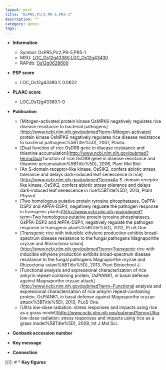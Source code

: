 ```yaml
---
layout: post
title: "OsPR5,Pir2,PR-5,PR5-1"
description: ""
category: genes
tags: 
---
```


* **Information**  
    + Symbol: OsPR5,Pir2,PR-5,PR5-1  
    + MSU: [LOC_Os12g43380](http://rice.plantbiology.msu.edu/cgi-bin/ORF_infopage.cgi?orf=LOC_Os12g43380),[LOC_Os12g43430](http://rice.plantbiology.msu.edu/cgi-bin/ORF_infopage.cgi?orf=LOC_Os12g43430)  
    + RAPdb: [Os12g0628600](http://rapdb.dna.affrc.go.jp/viewer/gbrowse_details/irgsp1?name=Os12g0628600)  

* **PSP score**  
    + LOC_Os12g43380.1: 0.0622 

* **PLAAC score**  
    + LOC_Os12g43380.1: 0 

* **Publication**  
    + [Mitogen-activated protein kinase OsMPK6 negatively regulates rice disease resistance to bacterial pathogens](http://www.ncbi.nlm.nih.gov/pubmed?term=Mitogen-activated protein kinase OsMPK6 negatively regulates rice disease resistance to bacterial pathogens%5BTitle%5D), 2007, Planta.
    + [Dual function of rice OsDR8 gene in disease resistance and thiamine accumulation](http://www.ncbi.nlm.nih.gov/pubmed?term=Dual function of rice OsDR8 gene in disease resistance and thiamine accumulation%5BTitle%5D), 2006, Plant Mol Biol.
    + [An S-domain receptor-like kinase, OsSIK2, confers abiotic stress tolerance and delays dark-induced leaf senescence in rice](http://www.ncbi.nlm.nih.gov/pubmed?term=An S-domain receptor-like kinase, OsSIK2, confers abiotic stress tolerance and delays dark-induced leaf senescence in rice%5BTitle%5D), 2013, Plant Physiol.
    + [Two homologous putative protein tyrosine phosphatases, OsPFA-DSP2 and AtPFA-DSP4, negatively regulate the pathogen response in transgenic plants](http://www.ncbi.nlm.nih.gov/pubmed?term=Two homologous putative protein tyrosine phosphatases, OsPFA-DSP2 and AtPFA-DSP4, negatively regulate the pathogen response in transgenic plants%5BTitle%5D), 2012, PLoS One.
    + [Transgenic rice with inducible ethylene production exhibits broad-spectrum disease resistance to the fungal pathogens Magnaporthe oryzae and Rhizoctonia solani](http://www.ncbi.nlm.nih.gov/pubmed?term=Transgenic rice with inducible ethylene production exhibits broad-spectrum disease resistance to the fungal pathogens Magnaporthe oryzae and Rhizoctonia solani%5BTitle%5D), 2013, Plant Biotechnol J.
    + [Functional analysis and expressional characterization of rice ankyrin repeat-containing protein, OsPIANK1, in basal defense against Magnaporthe oryzae attack](http://www.ncbi.nlm.nih.gov/pubmed?term=Functional analysis and expressional characterization of rice ankyrin repeat-containing protein, OsPIANK1, in basal defense against Magnaporthe oryzae attack%5BTitle%5D), 2013, PLoS One.
    + [Ultra low-dose radiation: stress responses and impacts using rice as a grass model](http://www.ncbi.nlm.nih.gov/pubmed?term=Ultra low-dose radiation: stress responses and impacts using rice as a grass model%5BTitle%5D), 2009, Int J Mol Sci.

* **Genbank accession number**  

* **Key message**  

* **Connection**  

[//]: # * **Key figures**  


